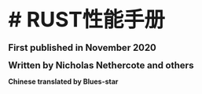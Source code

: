 # <span style="font-size: 150%"># RUST性能手册</span>

**<span style="font-size: 130%">First published in November 2020</span>**

**<span style="font-size: 130%">Written by Nicholas Nethercote and others</span>**

**Chinese translated by Blues-star**
